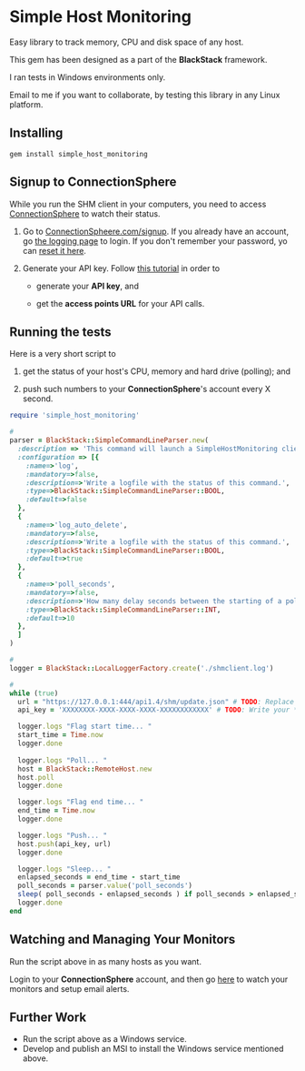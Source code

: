 # Simple Host Monitoring
Easy library to track memory, CPU and disk space of any host.

This gem has been designed as a part of the **BlackStack** framework.

I ran tests in Windows environments only.

Email to me if you want to collaborate, by testing this library in any Linux platform.

## Installing

```
gem install simple_host_monitoring
```

## Signup to **ConnectionSphere**

While you run the SHM client in your computers, you need to access [ConnectionSphere](https://connectionspheere.com/signup) to watch their status.

1. Go to [ConnectionSpheere.com/signup](https://connectionspheere.com/signup). If you already have an account, go [the logging page](https://connectionspheere.com/login) to login. If you don't remember your password, yo can [reset it here](https://connectionsphere.com/forgot).

2. Generate your API key. Follow [this tutorial](https://help.expandedventure.com/developers/getting-your-api-key) in order to 

	- generate your **API key**, and

	- get the **access points URL** for your API calls.

## Running the tests

Here is a very short script to

1. get the status of your host's CPU, memory and hard drive (polling); and

2. push such numbers to your **ConnectionSphere**'s account every X second.

```ruby
require 'simple_host_monitoring'

# 
parser = BlackStack::SimpleCommandLineParser.new(
  :description => 'This command will launch a SimpleHostMonitoring client that will push the status of the host every X seconds.', 
  :configuration => [{
    :name=>'log', 
    :mandatory=>false, 
    :description=>'Write a logfile with the status of this command.', 
    :type=>BlackStack::SimpleCommandLineParser::BOOL,
    :default=>false
  },
  {
    :name=>'log_auto_delete', 
    :mandatory=>false, 
    :description=>'Write a logfile with the status of this command.', 
    :type=>BlackStack::SimpleCommandLineParser::BOOL,
    :default=>true
  },
  {
    :name=>'poll_seconds', 
    :mandatory=>false, 
    :description=>'How many delay seconds between the starting of a poll cycle and the starting of the next one.', 
    :type=>BlackStack::SimpleCommandLineParser::INT,
    :default=>10
  },
  ]
)

# 
logger = BlackStack::LocalLoggerFactory.create('./shmclient.log')

#
while (true) 
  url = "https://127.0.0.1:444/api1.4/shm/update.json" # TODO: Replace 120.0.0.1:444 with your **access points URL**
  api_key = 'XXXXXXXX-XXXX-XXXX-XXXX-XXXXXXXXXXXX' # TODO: Write your **API key**

  logger.logs "Flag start time... "
  start_time = Time.now
  logger.done
  
  logger.logs "Poll... "
  host = BlackStack::RemoteHost.new
  host.poll
  logger.done

  logger.logs "Flag end time... "
  end_time = Time.now
  logger.done

  logger.logs "Push... "
  host.push(api_key, url) 
  logger.done

  logger.logs "Sleep... "
  enlapsed_seconds = end_time - start_time
  poll_seconds = parser.value('poll_seconds')
  sleep( poll_seconds - enlapsed_seconds ) if poll_seconds > enlapsed_seconds
  logger.done
end
```

## Watching and Managing Your Monitors

Run the script above in as many hosts as you want.

Login to your **ConnectionSphere** account, and then go [here](https://connectionsphere.com/shm/dashboard) to watch your monitors and setup email alerts.

## Further Work

* Run the script above as a Windows service.
* Develop and publish an MSI to install the Windows service mentioned above.




